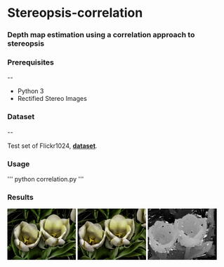 # Stereopsis-correlation

### Depth map estimation using a correlation approach to stereopsis

### Prerequisites
--

* Python 3
* Rectified Stereo Images

### Dataset
--

Test set of Flickr1024, **[dataset](https://yingqianwang.github.io/Flickr1024/)**.

### Usage

'''
python correlation.py
'''

### Results

<img src="dataset/109_L.png" width="31%" /> <img src="dataset/109_R.png" width="31%" /> <img src="dataset/109_result.png" width="31%" /> 


